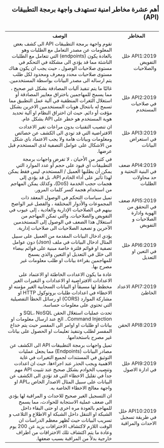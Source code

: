 <h2 dir='rtl' align='right'>  أهم عشرة مخاطر امنية تستهدف واجهة برمجة التطبيقات (API) </h2>

  <table dir='rtl' align="right">
  <tr>
    <th>المخاطر </th>
    <th> الوصف </th>
    <tr>
    <td>  API1:2019 خلل التفويض والصلاحيات  </td> 
    <td> تقوم واجهة برمجة التطبيقات API الى كشف بعض المعلومات عن مصدر التعامل مع الطلبات وهو بالعادة يكون (endpoints) التي تتعامل مع الطلبات الناشئة مما قد يؤدي الى مشكلة في التحكم في مستوى صلاحيات الوصول ، حيث يجب ان يكون هناك مستوى صلاحيات محدد ومعرف ومحدود لكل طلب يتم ارساله الى مصدر البيانات بواسطة المستخدمين. </td>   
 </tr>  
   <tr>    
           <td>  API2:2019 خلل في صلاحيات المستخدم  </td> 
    <td> غالبًا ما يتم تنفيذ آليات المصادقة بشكل غير صحيح ، مما يسمح للمهاجمين باختراق معايير المصادقة أو استغلال الثغرات المنطقية في آلية عمل التطبيق مما تسمح له بانتحال  هويات المستخدمين الاخرين بشكل مؤقت أو دائم. حيث ان اختراق النظام او آلية تحديد هوية المستخدم هو خطر على  API بشكل عام. </td>   
 </tr>  
   <tr>    
           <td> API3:2019  خلل في استعراض البيانات </td> 
    <td> ان تنصيب التقنيات بدون مراعات تغير الاعدادت الافتراضية التي قد تودي الى الكشف عن خصائص ومعلومات وبيانات هامة ولا يجب الاعتماد باي شكل من الاشكال على عوامل التصفية لدى المستخدم قبل عرضها. </td>   
 </tr>  
   <tr>    
           <td> API4:2019  ضعف في البنية التحتية و حد محاولات الطلبات </td> 
    <td> في كثير من الأحيان ، لا تفرض واجهات برمجة التطبيقات أي قيود على حجم أو عدد الموارد التي يمكن أن يطلبها العميل / المستخدم. ليس فقط يمكن لهذا تأثير على أداء الخادم API،  بل قد  يؤدي إلى هجمات حجب الخدمة (DoS)، وكذلك يمكن المهاجم من استخدام هجمة كسر كلمات المرور. </td>   
 </tr>  
   <tr>    
           <td> API5:2019 ضعف في التحقق من الهوية وادارة الصلاحيات و التفويض </td> 
    <td> تميل سياسات التحكم في الوصول المعقد ذات المجموعات والأدوار المختلفة ، والفصل غير الواضح بينهم في الصلاحيات الإدارية والعادية ، إلى عيوب في التفويض والصلاحيات. والتي تمكن المهاجم من استغلال هذا الضعف في الوصول إلى المستخدمين الآخرين و تصعيد الصلاحيات الى صلاحيات إدارية. </td>   
 </tr>  
   <tr>    
           <td> API6:2019  خلل في التعين او التعديل </td> 
    <td> يؤدي ادخال البيانات المقدمة من العميل على سبيل المثال ادخال البيانات في ملف (Json) دون عوامل تصفية او قوائم فلترة خاصة مبنية على قوائم بيضاء الى خلل في التعديل او التعين والذي يسمح للمهاجمين بقراءة بيانات او طلب معلومات غير مصرح بها.
 </td>   
 </tr>  
   <tr>    
           <td> API7:2019 الاعداد الخاطئ  </td> 
    <td> عادة ما يكون الاعدادت الخاطئة او الاعتماد على الاعدادات الافتراضية او الاعدادات و التغيرات الغير مخطط لها مسبقاً او البيانات السحابية الغير مؤمنه او الاخطاء في اعدادات طلبات بروتوكول HTTP او مشاركة الموارد  (CORS) او رسائل الخطأ التفصيلية التي تحتوي على معلومات حساسة. </td>   
 </tr>  
   <tr>    
           <td> API8:2019  الحقن </td> 
    <td> تحدث عمليات استغلال الحقن SQL، NoSQL و Command Injection.. الخ عند ارسال معلومات او بيانات او طلبات او اوامر الى المفسر حيث يتم خداع المفسر لطلب وتنفيذ تعليمات او الحصول على بيانات غير مصرح باستخدامها. </td>   
 </tr>  
   <tr>    
           <td> API9:2019  خلل في ادارة الاصول </td> 
    <td> تميل واجهات برمجة التطبيقات API الى الكشف عن مصادر البيانات (Endpoints) مما يجعل عمليات التوثيق في المستندات لجميع التغيرات في غاية الاهمية ويجب الحذر عند اجراءها، حيث ان اعدادت  وتنصيب الخوادم بشكل صحيح عند تثبيت API مهم جداً في تقليل الاخطاء التي قد تؤدي الى الكشف عن البيانات على سبيل المثال الاصدار الخاص بـAPI او واجهة معالج الاخطاء الخاصة به. </td>   
 </tr>  
   <tr>    
           <td>  API10:2019  خلل في طريقة تسجيل الاحداث والمراقبة  </td> 
    <td> ان التسجيل الغير صحيح  للاحداث و المراقبة لها يؤدي الى ضعف عملية الاستجابة للحوادث، مما يسمح للمهاجم بالعودة مره اخرى او حتى البقاء داخل الشبكة او التنقل داخل الشبكة او الاطلاع و التلاعب و تسريب البيانات حيث تٌظهر معظم الدراسات ان الوقت اللازم لاكتشاف الاختراقات يزيد عن 200 يوم وعادة ما يتم اكتشاف تلك الاختراقات من اطراف خارجية بدلاً من المراقبة بسبب ضعفها. </td>   
 </tr>  
   <tr>

